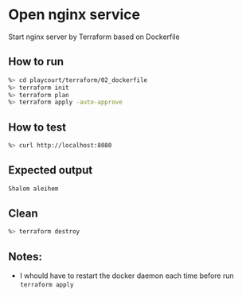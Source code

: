 # Open nginx service
Start nginx server by Terraform based on Dockerfile

## How to run
```sh
%> cd playcourt/terraform/02_dockerfile
%> terraform init
%> terraform plan
%> terraform apply -auto-approve
```

## How to test
```sh
%> curl http://localhost:8080
```
## Expected output
```sh
Shalom aleihem
```

## Clean
```sh
%> terraform destroy 
```

## Notes:
- I whould have to restart the docker daemon each time before run `terraform apply`




